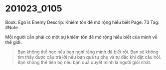 # 201023_0105

Book: Ego is Enemy
Descrip: Khiêm tốn để mở rộng hiểu biết
Page: 73
Tag: #Note

Mỗi người cần phải có một sự khiêm tốn để mở rộng hiểu biết của mình về thế giới.

> Bạn không thể học nếu bạn nghĩ rằng mình đã biết rồi. Bạn sẽ không tìm thấy được câu trả lời nếu bạn quá tự phụ và tự đắc khi đặt câu hỏi. Bạn không thể tiến bộ nếu bạn quả quyết mình là người giỏi nhất.